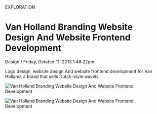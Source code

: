 <p class="type">EXPLORATION</p>

# Van Holland Branding Website Design And Website Frontend Development

<p class="meta">Design  /  Friday, October 11, 2013 1:48:22pm</p>

Logo design, website design And website frontend development for Van Holland, a brand that sells Dutch-style wavels.

![Van Holland Branding Website Design And Website Frontend Development](https://farooq-agent.web.app/assets/images/works/details/109-van-holland-branding-website-design-and-website-frontend-development/van-holland-graphic.jpg)

![Van Holland Branding Website Design And Website Frontend Development](https://farooq-agent.web.app/assets/images/works/large/Gfa29C2h_work_image.jpg)
